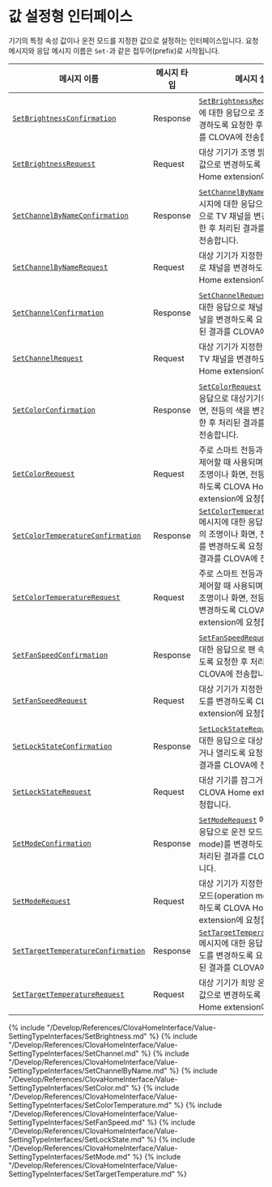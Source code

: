# 값 설정형 인터페이스

기기의 특정 속성 값이나 운전 모드를 지정한 값으로 설정하는 인터페이스입니다. 요청 메시지와 응답 메시지 이름은 `Set-`과 같은 접두어(prefix)로 시작됩니다.

| 메시지 이름         | 메시지 타입  | 메시지 설명                                   |
|------------------|-----------|---------------------------------------------|
| [`SetBrightnessConfirmation`](#SetBrightnessConfirmation)                     | Response | [`SetBrightnessRequest`](#SetBrightnessRequest) 메시지에 대한 응답으로 조명 밝기를 변경하도록 요청한 후 처리된 결과를 CLOVA에 전송합니다. |
| [`SetBrightnessRequest`](#SetBrightnessRequest)                               | Request  | 대상 기기가 조명 밝기를 지정한 값으로 변경하도록 CLOVA Home extension에 요청합니다. |
| [`SetChannelByNameConfirmation`](#SetChannelByNameConfirmation)               | Response | [`SetChannelByNameRequest`](#SetChannelByNameRequest) 메시지에 대한 응답으로 채널 이름으로 TV 채널을 변경하도록 요청한 후 처리된 결과를 CLOVA에 전송합니다. |
| [`SetChannelByNameRequest`](#SetChannelByNameRequest)                         | Request  | 대상 기기가 지정한 채널 이름으로 채널을 변경하도록 CLOVA Home extension에 요청합니다. |
| [`SetChannelConfirmation`](#SetChannelConfirmation)                           | Response | [`SetChannelRequest`](#SetChannelRequest) 메시지에 대한 응답으로 채널 번호로 TV 채널을 변경하도록 요청한 후 처리된 결과를 CLOVA에 전송합니다. |
| [`SetChannelRequest`](#SetChannelRequest)                                     | Request  | 대상 기기가 지정한 채널 번호로 TV 채널을 변경하도록 CLOVA Home extension에 요청합니다. |
| [`SetColorConfirmation`](#SetColorConfirmation)                               | Response | [`SetColorRequest`](#SetColorRequest) 메시지에 대한 응답으로 대상기기의 조명이나 화면, 전등의 색을 변경하도록 요청한 후 처리된 결과를 CLOVA에 전송합니다. |
| [`SetColorRequest`](#SetColorRequest)                                         | Request  | 주로 스마트 전등과 같은 기기를 제어할 때 사용되며, 대상 기기의 조명이나 화면, 전등의 색을 변경하도록 CLOVA Home extension에 요청합니다.  |
| [`SetColorTemperatureConfirmation`](#SetColorTemperatureConfirmation)         | Response | [`SetColorTemperatureRequest`](#SetColorTemperatureRequest) 메시지에 대한 응답으로 대상기기의 조명이나 화면, 전등의 색온도를 변경하도록 요청한 후 처리된 결과를 CLOVA에 전송합니다.  |
| [`SetColorTemperatureRequest`](#SetColorTemperatureRequest)                   | Request  | 주로 스마트 전등과 같은 기기를 제어할 때 사용되며, 대상 기기의 조명이나 화면, 전등의 색온도를 변경하도록 CLOVA Home extension에 요청합니다.  |
| [`SetFanSpeedConfirmation`](#SetFanSpeedConfirmation)                         | Response | [`SetFanSpeedRequest`](#SetFanSpeedRequest) 메시지에 대한 응답으로 팬 속도를 변경하도록 요청한 후 처리된 결과를 CLOVA에 전송합니다. |
| [`SetFanSpeedRequest`](#SetFanSpeedRequest)                                   | Request  | 대상 기기가 지정한 값으로 팬 속도를 변경하도록 CLOVA Home extension에 요청합니다. |
| [`SetLockStateConfirmation`](#SetLockStateConfirmation)                       | Response | [`SetLockStateRequest`](#SetLockStateRequest) 메시지에 대한 응답으로 대상 기기가 잠기거나 열리도록 요청한 후 처리된 결과를 CLOVA에 전송합니다.  |
| [`SetLockStateRequest`](#SetLockStateRequest)                                 | Request  | 대상 기기를 잠그거나 열도록 CLOVA Home extension에 요청합니다.  |
| [`SetModeConfirmation`](#SetModeConfirmation)                                 | Response | [`SetModeRequest`](#SetModeRequest) 메시지에 대한 응답으로 운전 모드(operation mode)를 변경하도록 요청한 후 처리된 결과를 CLOVA에 전송합니다. |
| [`SetModeRequest`](#SetModeRequest)                                           | Request  | 대상 기기가 지정한 모드로 운전 모드(operation mode)를 변경하도록 CLOVA Home extension에 요청합니다. |
| [`SetTargetTemperatureConfirmation`](#SetTargetTemperatureConfirmation)       | Response | [`SetTargetTemperatureRequest`](#SetTargetTemperatureRequest) 메시지에 대한 응답으로 희망 온도를 변경하도록 요청한 후 처리된 결과를 CLOVA에 전송합니다. |
| [`SetTargetTemperatureRequest`](#SetTargetTemperatureRequest)                 | Request  | 대상 기기가 희망 온도를 지정한 값으로 변경하도록 CLOVA Home extension에 요청합니다. |

{% include "/Develop/References/ClovaHomeInterface/Value-SettingTypeInterfaces/SetBrightness.md" %}
{% include "/Develop/References/ClovaHomeInterface/Value-SettingTypeInterfaces/SetChannel.md" %}
{% include "/Develop/References/ClovaHomeInterface/Value-SettingTypeInterfaces/SetChannelByName.md" %}
{% include "/Develop/References/ClovaHomeInterface/Value-SettingTypeInterfaces/SetColor.md" %}
{% include "/Develop/References/ClovaHomeInterface/Value-SettingTypeInterfaces/SetColorTemperature.md" %}
{% include "/Develop/References/ClovaHomeInterface/Value-SettingTypeInterfaces/SetFanSpeed.md" %}
{% include "/Develop/References/ClovaHomeInterface/Value-SettingTypeInterfaces/SetLockState.md" %}
{% include "/Develop/References/ClovaHomeInterface/Value-SettingTypeInterfaces/SetMode.md" %}
{% include "/Develop/References/ClovaHomeInterface/Value-SettingTypeInterfaces/SetTargetTemperature.md" %}
